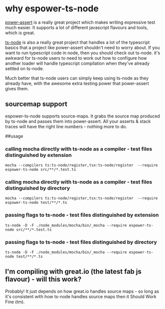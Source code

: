 # why espower-ts-node

[power-assert](https://github.com/power-assert-js/power-assert) is a really great project which makes writing expressive test much easier. It supports a lot of different javascript flavours and tools, which is great.

[ts-node](https://github.com/TypeStrong/ts-node) is also a really great project that handles a lot of the typescript basics that a project like power-assert shouldn't need to worry about. If you want to run typescript code in node, then you should check out ts-node. it's awkward for ts-node users to need to work out how to configure how another loader will handle typescript compilation when they've already settled on ts-node.

Much better that ts-node users can simply keep using ts-node as they already have, with the awesome extra testing power that power-assert gives them.

## sourcemap support

espower-ts-node supports source-maps. It grabs the source map produced by ts-node and passes them into power-assert. All your asserts & stack traces will have the right line numbers - nothing more to do.

##usage

### calling mocha directly with ts-node as a compiler - test files distinguished by extension

`mocha --compilers ts:ts-node/register,tsx:ts-node/register  --require espower-ts-node src/**/*.test.ts`

### calling mocha directly with ts-node as a compiler - test files distinguished by directory

`mocha --compilers ts:ts-node/register,tsx:ts-node/register  --require espower-ts-node test/**/*.ts`

### passing flags to ts-node - test files distinguished by extension

`ts-node -D -F ./node_modules/mocha/bin/_mocha --require espower-ts-node src/**/*.test.ts`

### passing flags to ts-node - test files distinguished by directory

`ts-node -D -F ./node_modules/mocha/bin/_mocha --require espower-ts-node test/**/*.ts`

## I'm compiling with great.io (the latest fab js flavour) - will this work?

Probably! It just depends on how great.io handles source maps - so long as it's consistent with how ts-node handles source maps then it Should Work Fine (tm).
